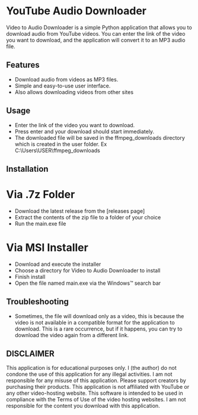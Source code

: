 # YouTube Audio Downloader

Video to Audio Downloader is a simple Python application that allows you to download audio from YouTube videos. You can enter the link of the video you want to download, and the application will convert it to an MP3 audio file.

## Features

- Download audio from videos as MP3 files.
- Simple and easy-to-use user interface.
- Also allows downloading videos from other sites

## Usage

- Enter the link of the video you want to download.
- Press enter and your download should start immediately.
- The downloaded file will be saved in the ffmpeg_downloads directory which is created in the user folder. Ex C:\Users\USER\ffmpeg_downloads

## Installation

#  Via .7z Folder

- Download the latest release from the [releases page]
- Extract the contents of the zip file to a folder of your choice
- Run the main.exe file

# Via MSI Installer

- Download and execute the installer
- Choose a directory for Video to Audio Downloader to install
- Finish install
- Open the file named main.exe via the Windows™️ search bar
  
## Troubleshooting

- Sometimes, the file will download only as a video, this is because the video is not available in a compatible format for the application to download. This is a rare occurrence, but if it happens, you can try to download the video again from a different link. 

## DISCLAIMER

This application is for educational purposes only. I (the author) do not condone the use of this application for any illegal activities. I am not responsible for any misuse of this application. Please support creators by purchasing their products. This application is not affiliated with YouTube or any other video-hosting website. This software is intended to be used in compliance with the Terms of Use of the video hosting websites. I am not responsible for the content you download with this application.
